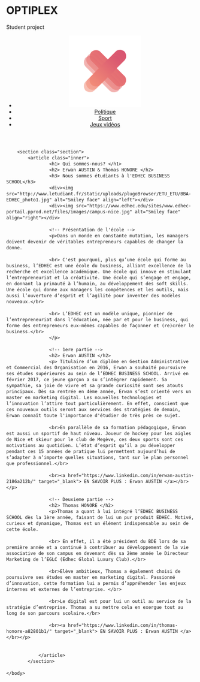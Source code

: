 # OPTIPLEX
Student project
<!DOCTYPE html>
<html>
<head>
	<title>Optiplex - Accueil</title>
	<meta http-equiv="Content-Type" content="text/html; charset=utf-8" />
	<!-- metas importantes pour le referencement -->
	<meta name="description" content="" />
	<meta name="keywords" content="OPTIPLEX - EDHEC" />
	<meta name="robots" content="index, follow" />
	<meta name="viewport" content="width=320px, minimum-scale=1.0, initial-scale=1.0" />
	<link rel="stylesheet" type="text/css" href="css.css">
</head>
<body>
	<!-- barre de menu située en haut de chaque page -->
	<header>
		<nav class="subMenu">
		 	<ul>
		 		<a href="#" class="subNavBtn"><li><img src="logo.png"></li></a>
		 		<a href="politique.html" class="subNavBtn"><li>Politique</li></a>
				<a href="sport.html" class="subNavBtn"><li>Sport</li></a>
				<a href="jeuxvideos.html" class="subNavBtn"><li>Jeux vidéos</li></a>
			</ul>
		</nav>
	</header>

		<section class="section">
			<article class="inner">
					<h1> Qui sommes-nous? </h1>
					<h2> Erwan AUSTIN & Thomas HONORE </h2>
					<h3> Nous sommes étudiants à l'EDHEC BUSINESS SCHOOL</h3>
					<div><img src="http://www.letudiant.fr/static/uploads/plugoBrowser/ETU_ETU/BBA-EDHEC_photo1.jpg" alt="Smiley face" align="left"></div>
					<div><img src="https://www.edhec.edu/sites/www.edhec-portail.pprod.net/files/images/campus-nice.jpg" alt="Smiley face" align="right"></div>

					<!-- Présentation de l'école -->
					<p>Dans un monde en constante mutation, les managers doivent devenir de véritables entrepreneurs capables de changer la donne.

					<br> C'est pourquoi, plus qu’une école qui forme au business, l’EDHEC est une école du business, alliant excellence de la recherche et excellence académique. Une école qui innove en stimulant l’entrepreneuriat et la créativité. Une école qui s’engage et engage, en donnant la primauté à l’humain, au développement des soft skills. Une école qui donne aux managers les compétences et les outils, mais aussi l’ouverture d’esprit et l’agilité pour inventer des modèles nouveaux.</br>
					
					<br> L’EDHEC est un modèle unique, pionnier de l’entrepreneuriat dans l’éducation, née par et pour le business, qui forme des entrepreneurs eux-mêmes capables de façonner et (re)créer le business.</br>
					</p>

					<!-- 1ere partie -->
					<h2> Erwan AUSTIN </h2>
					<p> Titulaire d’un diplôme en Gestion Administrative et Commercial des Organisation en 2016, Erwan a souhaité poursuivre ses études supérieures au sein de l’EDHEC BUSINESS SCHOOL. Arrivé en février 2017, ce jeune garçon a su s’intégrer rapidement. Sa sympathie, sa joie de vivre et sa grande curiosité sont ses atouts principaux. Dès sa rentrée en 4ème année, Erwan s’est orienté vers un master en marketing digital. Les nouvelles technologies et l’innovation l’attire tout particulièrement. En effet, conscient que ces nouveaux outils seront aux services des stratégies de demain, Erwan connaît toute l'importance d'étudier de très près ce sujet.

					<br>En parallèle de sa formation pédagogique, Erwan est aussi un sportif de haut niveau. Joueur de hockey pour les aigles de Nice et skieur pour le club de Megève, ces deux sports sont ces motivations au quotidien. L’état d’esprit qu’il a pu développer pendant ces 15 années de pratique lui permettent aujourd’hui de s’adapter à n’importe quelles situations, tant sur le plan personnel que professionnel.</br>

					<br><a href="https://www.linkedin.com/in/erwan-austin-2186a212b/" target="_blank"> EN SAVOIR PLUS : Erwan AUSTIN </a></br></p>

					<!-- Deuxieme partie -->
					<h2> Thomas HONORE </h2>
					<p>Thomas a quant à lui intégré l’EDHEC BUSINESS SCHOOL dès la 1ère année, faisant de lui un pur produit EDHEC. Motivé, curieux et dynamique, Thomas est un élément indispensable au sein de cette école.
					
					<br> En effet, il a été président du BDE lors de sa première année et a continué à contribuer au développement de la vie associative de son campus en devenant dès sa 2ème année le Directeur Marketing de l’EGLC (Edhec Global Luxury Club).</br>
					
					<br>Elève ambitieux, Thomas a également choisi de poursuivre ses études en master en marketing digital. Passionné d’innovation, cette formation lui a permis d’appréhender les enjeux internes et externes de l’entreprise. </br>
					
					<br>Le digital est pour lui un outil au service de la stratégie d’entreprise. Thomas a su mettre cela en exergue tout au long de son parcours scolaire.</br>

					<br><a href="https://www.linkedin.com/in/thomas-honore-a82801b1/" target="_blank"> EN SAVOIR PLUS : Erwan AUSTIN </a></br></p>


				</article>
			</section>

	</body>
</html>
